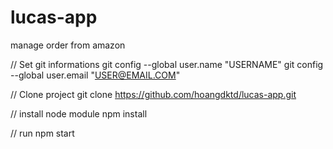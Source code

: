 # lucas-app
manage order from amazon

// Set git informations
git config --global user.name "USERNAME"
git config --global user.email "USER@EMAIL.COM"

// Clone project
git clone https://github.com/hoangdktd/lucas-app.git


// install node module
npm install

// run
npm start